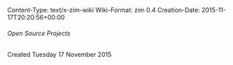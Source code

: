 Content-Type: text/x-zim-wiki
Wiki-Format: zim 0.4
Creation-Date: 2015-11-17T20:20:56+00:00

###### Open Source Projects ######
Created Tuesday 17 November 2015


